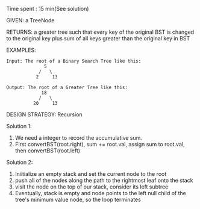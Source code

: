 Time spent : 15 min(See solution)	

GIVEN: a TreeNode

RETURNS: a greater tree such that every key of the original BST is changed to the original key plus sum of all keys greater than the original key in BST

EXAMPLES:

```
Input: The root of a Binary Search Tree like this:
              5
            /   \
           2     13

Output: The root of a Greater Tree like this:
             18
            /   \
          20     13
```

DESIGN STRATEGY: Recursion



Solution 1:

1. We need a integer to record the accumulative sum.
2. First convertBST(root.right), sum += root.val, assign sum to root.val, then convertBST(root.left)

Solution 2:

1. Iniitialize an empty stack and set the current node to the root
2. push all of the nodes along the path to the rightmost leaf onto the stack
3. visit the node on the top of our stack, consider its left subtree
4. Eventually, stack is empty and node points to the left null child of the tree's minimum value node, so the loop terminates